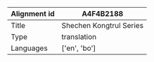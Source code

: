 |Alignment id | A4F4B2188
| --- | --- 
|Title | Shechen Kongtrul Series 
|Type | translation
|Languages | ['en', 'bo']